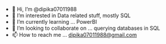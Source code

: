 - 👋 Hi, I’m @dipika07011988
- 👀 I’m interested in Data related stuff, mostly SQL
- 🌱 I’m currently learning ... PowerBI
- 💞️ I’m looking to collaborate on ... querying databases in SQL
- 📫 How to reach me ... dipika07011988@gmail.com


<!---
dipika07011988/dipika07011988 is a ✨ special ✨ repository because its `README.md` (this file) appears on your GitHub profile.
You can click the Preview link to take a look at your changes.
--->

